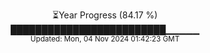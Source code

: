 <p align="center">
⏳Year Progress (84.17 %) <br>
█████████████████████████▁▁▁▁▁ <br>
<sub>Updated: Mon, 04 Nov 2024 01:42:23 GMT</sub>
</p>

